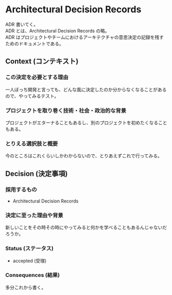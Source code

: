 Architectural Decision Records
================================================================

ADR 書いてく。  
ADR とは、Architectural Decision Records の略。  
ADR はプロジェクトやチームにおけるアーキテクチャの意思決定の記録を残すためのドキュメントである。

<!-- via: https://qiita.com/hondaYoshitaka/items/a4ecedb31388ea2f8455 -->

Context (コンテキスト)
----------------------------------------------------------------

### この決定を必要とする理由

一人ぼっち開発と言っても、どんな風に決定したのか分からなくなることがあるので、やってみるテスト。

### プロジェクトを取り巻く技術・社会・政治的な背景

プロジェクトがエターナることもあるし、別のプロジェクトを初めたくなることもある。

### とりえる選択肢と概要

今のところはこれくらいしかわからないので、とりあえずこれで行ってみる。

Decision (決定事項)
----------------------------------------------------------------

### 採用するもの

- Architectural Decision Records

### 決定に至った理由や背景

新しいことをその時その時にやってみると何かを学べることもあるんじゃないだろうか。

### Status (ステータス)

- accepted (受理)

### Consequences (結果)

多分これから書く。
